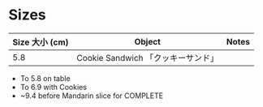 # Sizes
| Size 大小 (cm) | Object                             | Notes |
| --------- | ---------------------------------- | ----- |
| 5.8       | Cookie Sandwich 「クッキーサンド」 |       |


- To 5.8 on table
- To 6.9 with Cookies
- ~9.4 before Mandarin slice for COMPLETE
